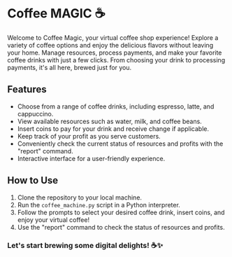 # **Coffee MAGIC ☕**
Welcome to Coffee Magic, your virtual coffee shop experience! Explore a variety of coffee options and enjoy the delicious flavors without leaving your home. Manage resources, process payments, and make your favorite coffee drinks with just a few clicks. From choosing your drink to processing payments, it's all here, brewed just for you.


## **Features**

- Choose from a range of coffee drinks, including espresso, latte, and cappuccino.
- View available resources such as water, milk, and coffee beans.
- Insert coins to pay for your drink and receive change if applicable.
- Keep track of your profit as you serve customers.
- Conveniently check the current status of resources and profits with the "report" command.
- Interactive interface for a user-friendly experience.

## **How to Use**

1. Clone the repository to your local machine.
2. Run the `coffee_machine.py` script in a Python interpreter.
3. Follow the prompts to select your desired coffee drink, insert coins, and enjoy your virtual coffee!
4. Use the "report" command to check the status of resources and profits.


### **Let's start brewing some digital delights! ☕✨**
